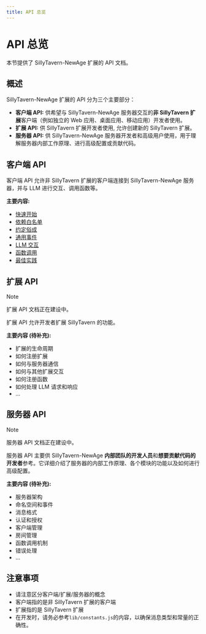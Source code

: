 ```yaml
---
title: API 总览
---
```


# API 总览

本节提供了 SillyTavern-NewAge 扩展的 API 文档。

## 概述

SillyTavern-NewAge 扩展的 API 分为三个主要部分：

* **客户端 API:**  供希望与 SillyTavern-NewAge 服务器交互的**非 SillyTavern 扩展**客户端（例如独立的 Web 应用、桌面应用、移动应用）开发者使用。
* **扩展 API:** 供 SillyTavern 扩展开发者使用, 允许创建新的 SillyTavern 扩展。
* **服务器 API:** 供 SillyTavern-NewAge 服务器开发者和高级用户使用，用于理解服务器内部工作原理、进行高级配置或贡献代码。

## 客户端 API

客户端 API 允许非 SillyTavern 扩展的客户端连接到 SillyTavern-NewAge 服务器，并与 LLM 进行交互、调用函数等。

**主要内容:**

* [快速开始](/api/client/getting-started)
* [依赖白名单](/api/client/dependences_whiteList)
* [约定俗成](/api/client/customary-convention)
* [通用事件](/api/client/common-events)
* [LLM 交互](/api/client/llm-interaction)
* [函数调用](/api/client/function-call)
* [最佳实践](/api/client/best-practices)

## 扩展 API

> [!NOTE]
> 扩展 API 文档正在建设中。

扩展 API 允许开发者扩展 SillyTavern 的功能。

**主要内容 (待补充):**

* 扩展的生命周期
* 如何注册扩展
* 如何与服务器通信
* 如何与其他扩展交互
* 如何注册函数
* 如何处理 LLM 请求和响应
* ...

## 服务器 API

> [!NOTE]
> 服务器 API 文档正在建设中。

服务器 API 主要供 SillyTavern-NewAge **内部团队的开发人员**和**想要贡献代码的开发者**参考。它详细介绍了服务器的内部工作原理、各个模块的功能以及如何进行高级配置。

**主要内容 (待补充):**

* 服务器架构
* 命名空间和事件
* 消息格式
* 认证和授权
* 客户端管理
* 房间管理
* 函数调用机制
* 错误处理
* ...

## 注意事项

* 请注意区分客户端/扩展/服务器的概念
* 客户端指的是非 SillyTavern 扩展的客户端
* 扩展指的是 SillyTavern 扩展
* 在开发时，请务必参考`lib/constants.js`的内容，以确保消息类型和常量的正确性。